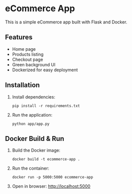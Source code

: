 # eCommerce App

This is a simple eCommerce app built with Flask and Docker.

## Features
- Home page
- Products listing
- Checkout page
- Green background UI
- Dockerized for easy deployment

## Installation
1. Install dependencies:
   ```
   pip install -r requirements.txt
   ```

2. Run the application:
   ```
   python app/app.py
   ```

## Docker Build & Run
1. Build the Docker image:
   ```
   docker build -t ecommerce-app .
   ```

2. Run the container:
   ```
   docker run -p 5000:5000 ecommerce-app
   ```

3. Open in browser:
   [http://localhost:5000](http://localhost:5000)

